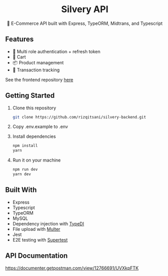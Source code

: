 <div align="center">
  <h1>Silvery API</h1>
  <p>🛒 E-Commerce API built with Express, TypeORM, Midtrans, and Typescript </p>
</div>

## Features

- 🔑 Multi role authentication + refresh token
- 🛒 Cart
- 📦 Product management
- 🧾 Transaction tracking

See the frontend repository [here](https://github.com/rizqitsani/silvery-frontend)

## Getting Started

1. Clone this repository

    ```bash
    git clone https://github.com/rizqitsani/silvery-backend.git
    ```

2. Copy .env.example to .env

3. Install dependencies

    ```bash
    npm install
    yarn
    ```

4. Run it on your machine

    ```bash
    npm run dev
    yarn dev
    ```

## Built With

- Express
- Typescript
- TypeORM
- MySQL
- Dependency injection with [TypeDI](https://docs.typestack.community/typedi/01-getting-started)
- File upload with [Multer](https://github.com/expressjs/multer)
- Jest
- E2E testing with [Supertest](https://github.com/visionmedia/supertest)

## API Documentation

https://documenter.getpostman.com/view/12766691/UVXkpFTK
